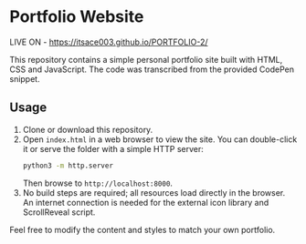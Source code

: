 # Portfolio Website

LIVE ON - https://itsace003.github.io/PORTFOLIO-2/

This repository contains a simple personal portfolio site built with HTML, CSS and JavaScript. The code was transcribed from the provided CodePen snippet.

## Usage

1. Clone or download this repository.
2. Open `index.html` in a web browser to view the site. You can double-click it or serve the folder with a simple HTTP server:
   ```bash
   python3 -m http.server
   ```
   Then browse to `http://localhost:8000`.
3. No build steps are required; all resources load directly in the browser. An internet connection is needed for the external icon library and ScrollReveal script.

Feel free to modify the content and styles to match your own portfolio.

